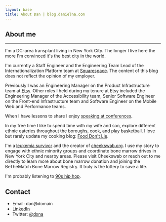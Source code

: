 ```yaml
---
layout: base
title: About Dan | blog.danielna.com
---
```


## About me

---

I'm a DC-area transplant living in New York City. The longer I live here the more
I'm convinced it's the best city in the world.

I'm currently a Staff Engineer and the Engineering Team Lead of the Internationalization
Platform team at <a href="http://www.squarespace.com" target="_blank">Squarespace</a>.
The content of this blog does not reflect the opinion of my employer.

Previously I was an Engineering Manager on the Product Infrastructure team at
<a href="http://www.etsy.com" target="_blank">Etsy</a>. Other roles I held
during my tenure at Etsy included the Engineering Manager of the Accessibility
team, Senior Software Engineer on the Front-end Infrastructure team and
Software Engineer on the Mobile Web and Performance teams.

When I have lessons to share I enjoy <a href="http://talks.danielna.com">speaking at conferences</a>.

In my free time I like to spend time with my wife and son, explore different
ethnic eateries throughout the boroughs, cook, and play basketball. I love but
rarely update my cooking blog: <a href="http://www.fooddontlie.com" target="_blank">Food Don't Lie</a>.

I'm a <a href="http://www.cheekswab.org/about-cheekswab/founders-story/" target="_blank">leukemia survivor</a>
and the creator of <a href="http://www.cheekswab.org" target='_blank'>cheekswab.org</a>.
I use my story to engage with ethnic minority groups and coordinate bone marrow drives
in New York City and nearby areas. Please visit Cheekswab or reach out to me directly to learn
more about bone marrow donation and joining the BeTheMatch Bone Marrow Registry.
It truly is the lottery to save a life.

I'm probably listening to <a href="https://www.youtube.com/watch?v=qA2_-eQ26tY&t=18s" target="_blank">90s hip hop</a>.

## Contact
* Email: dan@domain
* [LinkedIn](https://www.linkedin.com/in/danielna)
* Twitter: [@dxna](https://www.twitter.com/dxna)
